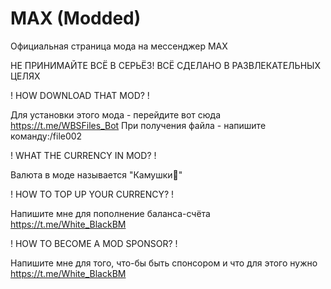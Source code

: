 # MAX (Modded)
Официальная страница мода на мессенджер MAX

НЕ ПРИНИМАЙТЕ ВСЁ В СЕРЬЁЗ! ВСЁ СДЕЛАНО В РАЗВЛЕКАТЕЛЬНЫХ ЦЕЛЯХ









! HOW DOWNLOAD THAT MOD? !

Для установки этого мода - перейдите вот сюда
https://t.me/WBSFiles_Bot
При получения файла - напишите команду:/file002

! WHAT THE CURRENCY IN MOD? !

Валюта в моде называется "Камушки💎"

! HOW TO TOP UP YOUR CURRENCY? !

Напишите мне для пополнение баланса-счёта
https://t.me/White_BlackBM

! HOW TO BECOME A MOD SPONSOR? !

Напишите мне для того, что-бы быть спонсором и что для этого нужно
https://t.me/White_BlackBM
